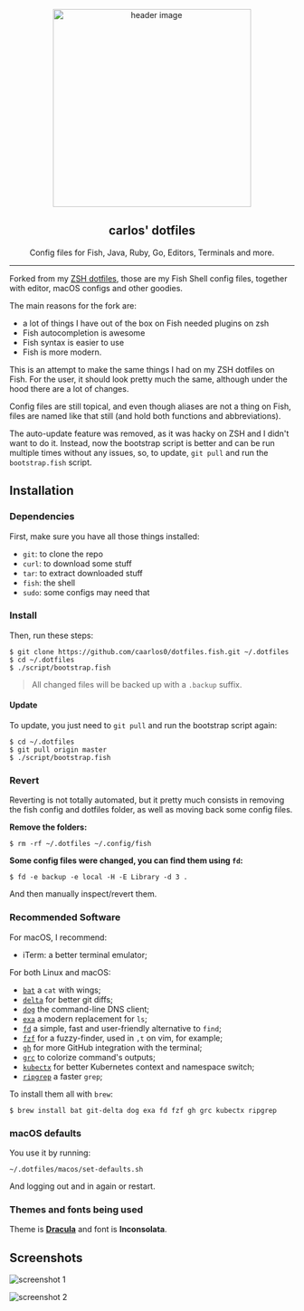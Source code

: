 <p align="center">
  <img alt="header image" src="https://raw.githubusercontent.com/caarlos0/dotfiles.fish/master/docs/header.svg" height="350" />
  <h2 align="center">carlos' dotfiles</h2>
  <p align="center">Config files for Fish, Java, Ruby, Go, Editors, Terminals and more.</p>
</p>

---

Forked from my [ZSH dotfiles](https://github.com/caarlos0/dotfiles), those are
my Fish Shell config files, together with editor, macOS configs and other
goodies.

The main reasons for the fork are:

- a lot of things I have out of the box on Fish needed plugins on zsh
- Fish autocompletion is awesome
- Fish syntax is easier to use
- Fish is more modern.

This is an attempt to make the same things I had on my ZSH dotfiles on Fish.
For the user, it should look pretty much the same, although under the hood
there are a lot of changes.

Config files are still topical, and even though aliases are not a thing on Fish,
files are named like that still (and hold both functions and abbreviations).

The auto-update feature was removed, as it was hacky on ZSH and I didn't want to
do it. Instead, now the bootstrap script is better and can be run multiple times
without any issues, so, to update, `git pull` and run the `bootstrap.fish`
script.

## Installation

### Dependencies

First, make sure you have all those things installed:

- `git`: to clone the repo
- `curl`: to download some stuff
- `tar`: to extract downloaded stuff
- `fish`: the shell
- `sudo`: some configs may need that

### Install

Then, run these steps:

```console
$ git clone https://github.com/caarlos0/dotfiles.fish.git ~/.dotfiles
$ cd ~/.dotfiles
$ ./script/bootstrap.fish
```

> All changed files will be backed up with a `.backup` suffix.

#### Update

To update, you just need to `git pull` and run the bootstrap script again:

```console
$ cd ~/.dotfiles
$ git pull origin master
$ ./script/bootstrap.fish
```

### Revert

Reverting is not totally automated, but it pretty much consists in removing
the fish config and dotfiles folder, as well as moving back some config files.

**Remove the folders:**

```console
$ rm -rf ~/.dotfiles ~/.config/fish
```

**Some config files were changed, you can find them using `fd`:**

```console
$ fd -e backup -e local -H -E Library -d 3 .
```

And then manually inspect/revert them.

### Recommended Software

For macOS, I recommend:

- iTerm: a better terminal emulator;

For both Linux and macOS:

- [`bat`](https://github.com/sharkdp/bat) a `cat` with wings;
- [`delta`](https://github.com/dandavison/delta) for better git diffs;
- [`dog`](https://dns.lookup.dog) the command-line DNS client;
- [`exa`](https://the.exa.website) a modern replacement for `ls`;
- [`fd`](https://github.com/sharkdp/fd) a simple, fast and user-friendly alternative to `find`;
- [`fzf`](https://github.com/junegunn/fzf) for a fuzzy-finder, used in `,t` on vim, for example;
- [`gh`](https://github.com/cli/cli) for more GitHub integration with the terminal;
- [`grc`](https://github.com/garabik/grc) to colorize command's outputs;
- [`kubectx`](https://github.com/ahmetb/kubectx) for better Kubernetes context and namespace switch;
- [`ripgrep`](https://github.com/BurntSushi/ripgrep) a faster `grep`;

To install them all with `brew`:

```console
$ brew install bat git-delta dog exa fd fzf gh grc kubectx ripgrep
```

### macOS defaults

You use it by running:

```console
~/.dotfiles/macos/set-defaults.sh
```

And logging out and in again or restart.

### Themes and fonts being used

Theme is **[Dracula](https://draculatheme.com)** and font is **Inconsolata**.

## Screenshots

![screenshot 1][scrn1]

![screenshot 2][scrn2]

[scrn1]: /docs/screenshot1.png
[scrn2]: /docs/screenshot2.png
